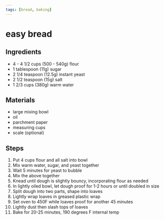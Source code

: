 ```yaml
---
tags: [bread, baking]
---
```


# easy bread

## Ingredients

- 4 - 4 1/2 cups (500 - 540g) flour
- 1 tablespoon (11g) sugar
- 2 1/4 teaspoon (12.5g) instant yeast
- 2 1/2 teaspoon (15g) salt
- 1 2/3 cups (380g) warm water

## Materials

- large mixing bowl
- oil
- parchment paper
- measuring cups
- scale (optional)

## Steps

1. Put 4 cups flour and all salt into bowl
2. Mix warm water, sugar, and yeast together
3. Wait 5 minutes for yeast to bubble
4. Mix the above together
5. Knead until dough is slightly bouncy, incorporating flour as needed
6. In lightly oiled bowl, let dough proof for 1-2 hours or until doubled in size
7. Split dough into two parts, shape into loaves
8. Lightly wrap loaves in greased plastic wrap
9. Set oven to 450F while loaves proof for another 45 minutes
10. Lightly dust then slash tops of loaves
11. Bake for 20-25 minutes, 190 degrees F internal temp
